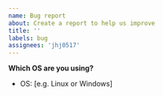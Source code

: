 ```yaml
---
name: Bug report
about: Create a report to help us improve
title: ''
labels: bug
assignees: 'jhj0517'
---
```


**Which OS are you using?**
 - OS: [e.g. Linux or Windows]
